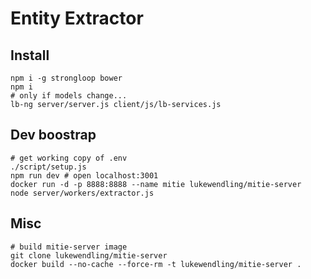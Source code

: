 # Entity Extractor

## Install

```
npm i -g strongloop bower
npm i
# only if models change...
lb-ng server/server.js client/js/lb-services.js
```

## Dev boostrap

```
# get working copy of .env
./script/setup.js
npm run dev # open localhost:3001
docker run -d -p 8888:8888 --name mitie lukewendling/mitie-server
node server/workers/extractor.js
```

## Misc

```
# build mitie-server image
git clone lukewendling/mitie-server
docker build --no-cache --force-rm -t lukewendling/mitie-server .
```
